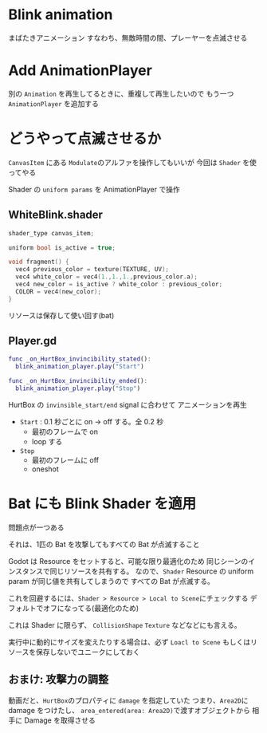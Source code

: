 # Blink animation

まばたきアニメーション
すなわち、無敵時間の間、プレーヤーを点滅させる


# Add AnimationPlayer

別の `Animation` を再生してるときに、重複して再生したいので
もう一つ `AnimationPlayer` を追加する


# どうやって点滅させるか

`CanvasItem` にある `Modulate`のアルファを操作してもいいが
今回は `Shader` を使ってやる

Shader の `uniform params` を AnimationPlayer で操作

## WhiteBlink.shader

```c
shader_type canvas_item;

uniform bool is_active = true;

void fragment() {
  vec4 previous_color = texture(TEXTURE, UV);
  vec4 white_color = vec4(1.,1.,1.,previous_color.a);
  vec4 new_color = is_active ? white_color : previous_color;
  COLOR = vec4(new_color);
}
```


リソースは保存して使い回す(bat)

## Player.gd

```gd
func _on_HurtBox_invincibility_stated():
  blink_animation_player.play("Start")

func _on_HurtBox_invincibility_ended():
  blink_animation_player.play("Stop")
```

HurtBox の `invinsible_start/end` signal に合わせて
アニメーションを再生

- `Start` : 0.1 秒ごとに on -> off する。全 0.2 秒
  - 最初のフレームで on
  - loop する
- `Stop`
  - 最初のフレームに off 
  - oneshot


# Bat にも Blink Shader を適用

問題点が一つある

それは、1匹の Bat を攻撃してもすべての Bat が点滅すること

Godot は Resource をセットすると、可能な限り最適化のため
同じシーンのインスタンスで同じリソースを共有する。
なので、`Shader` Resource の uniform param が同じ値を共有してしまうので
すべての Bat が点滅する。

これを回避するには、`Shader > Resource > Local to Scene`にチェックする
デフォルトでオフになってる(最適化のため)

これは Shader に限らず、
`CollisionShape`
`Texture` などなどにも言える。

実行中に動的にサイズを変えたりする場合は、必ず `Loacl to Scene`
もしくはリソースを保存しないでユニークにしておく


## おまけ: 攻撃力の調整

動画だと、`HurtBox`のプロパティに `damage` を指定していた
つまり、`Area2D`に damage をつけたし、 `area_entered(area: Area2D)`で渡すオブジェクトから
相手に Damage を取得させる